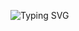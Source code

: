 <p align="left">
  <img src="https://readme-typing-svg.demolab.com?font=Fira+Code&size=16&pause=1000&color=00FF00&width=600&lines=Hello,+friend.;Hello,+friend%3F+That%E2%80%99s+lame.+Maybe+I+should+give+you+a+name.;But+that%E2%80%99s+a+slippery+slope.;You%E2%80%99re+only+in+my+head.;We+have+to+remember+that.;Shit.+It%E2%80%99s+actually+happened.;I%E2%80%99m+talking+to+an+imaginary+person." alt="Typing SVG" />
</p>
